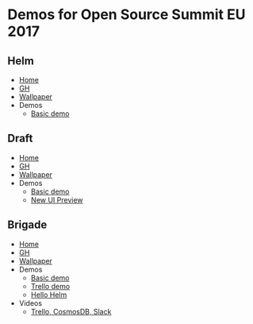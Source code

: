 # Demos for Open Source Summit EU 2017

## Helm

- [Home](http://helm.sh)
- [GH](https://github.com/kubernetes/helm)
- [Wallpaper](https://github.com/technosophos/demos-osseu2017/blob/master/images/fullscreen/helm-screen.png)
- Demos
  - [Basic demo](https://asciinema.org/a/X6AkmOunYULigBlRbWY2atiaY)

## Draft
- [Home](http://draft.sh)
- [GH](https://github.com/Azure/draft)
- [Wallpaper](https://github.com/technosophos/demos-osseu2017/blob/master/images/fullscreen/draft-screen.png)
- Demos
  - [Basic demo](https://asciinema.org/a/WGVE7JNodpBEOautl105tdc97)
  - [New UI Preview](https://asciinema.org/a/gOLFZsGIUWEiehjJHaflmpLTX)

## Brigade
- [Home](http://brigade.sh)
- [GH](https://github.com/deis/brigade)
- [Wallpaper](https://github.com/technosophos/demos-osseu2017/blob/master/images/fullscreen/brigade-screen.png)
- Demos
  - [Basic demo](https://asciinema.org/a/JBsjOpah4nTBvjqDT5dAWvefG)
  - [Trello demo](https://github.com/technosophos/brigade-trello)
  - [Hello Helm](https://github.com/technosophos/hello-helm)
- Videos
  - [Trello, CosmosDB, Slack](https://osseu2017.blob.core.windows.net/videos/trello-brigade-demo.mp4)

